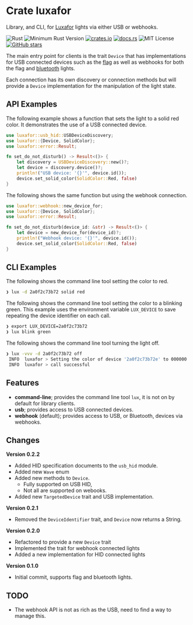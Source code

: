 # Crate luxafor

Library, and CLI, for [Luxafor](https://luxafor.com/products/) lights via either USB or webhooks.

![Rust](https://github.com/johnstonskj/rust-luxafor/workflows/Rust/badge.svg)
![Minimum Rust Version](https://img.shields.io/badge/Min%20Rust-1.40-green.svg)
[![crates.io](https://img.shields.io/crates/v/luxafor.svg)](https://crates.io/crates/luxafor)
[![docs.rs](https://docs.rs/luxafor/badge.svg)](https://docs.rs/luxafor)
![MIT License](https://img.shields.io/badge/license-mit-118811.svg)
[![GitHub stars](https://img.shields.io/github/stars/johnstonskj/rust-luxafor.svg)](https://github.com/johnstonskj/rust-luxafor/stargazers)

The main entry point for clients is the trait `Device` that has implementations for USB connected devices such as the 
[flag](https://luxafor.com/flag-usb-busylight-availability-indicator/) as well as webhooks for both the flag and 
[bluetooth](https://luxafor.com/bluetooth-busy-light-availability-indicator/) lights.

Each connection has its own discovery or connection methods but will provide a `Device` implementation
for the manipulation of the light state.

## API Examples

The following example shows a function that sets the light to a solid red color. It demonstrates
the use of a USB connected device.

```rust
use luxafor::usb_hid::USBDeviceDiscovery;
use luxafor::{Device, SolidColor};
use luxafor::error::Result;

fn set_do_not_disturb() -> Result<()> {
    let discovery = USBDeviceDiscovery::new()?;
    let device = discovery.device()?;
    println!("USB device: '{}'", device.id());
    device.set_solid_color(SolidColor::Red, false)
}
```

The following shows the same function but using the webhook connection. 

```rust
use luxafor::webhook::new_device_for;
use luxafor::{Device, SolidColor};
use luxafor::error::Result;

fn set_do_not_disturb(device_id: &str) -> Result<()> {
    let device = new_device_for(device_id)?;
    println!("Webhook device: '{}'", device.id());
    device.set_solid_color(SolidColor::Red, false)
}
```

## CLI Examples

The following shows the command line tool setting the color to red.

```bash
❯ lux -d 2a0f2c73b72 solid red
```

The following shows the command line tool setting the color to a blinking green. This example uses the environment
variable `LUX_DEVICE` to save repeating the device identifier on each call.

```bash
❯ export LUX_DEVICE=2a0f2c73b72
❯ lux blink green
```

The following shows the command line tool turning the light off.

```bash
❯ lux -vvv -d 2a0f2c73b72 off
 INFO  luxafor > Setting the color of device '2a0f2c73b72e' to 000000
 INFO  luxafor > call successful
```

## Features

* **command-line**; provides the command line tool `lux`, it is not on by default for library clients.
* **usb**; provides access to USB connected devices.
* **webhook** (default); provides access to USB, or Bluetooth, devices via webhooks.

## Changes

**Version 0.2.2**

* Added HID specification documents to the `usb_hid` module.
* Added new `Wave` enum
* Added new methods to `Device`.
  * Fully supported on USB HID,
  * Not all are supported on webooks.
* Added new `TargetedDevice` trait and USB implementation.

**Version 0.2.1**

* Removed the `DeviceIdentifier` trait, and `Device` now returns a String.

**Version 0.2.0**

* Refactored to provide a new `Device` trait
* Implemented the trait for webhook connected lights
* Added a new implementation for HID connected lights

**Version 0.1.0**

* Initial commit, supports flag and bluetooth lights.


## TODO

* The webhook API is not as rich as the USB, need to find a way to manage this.